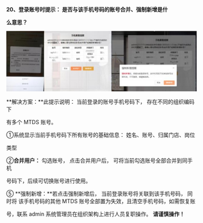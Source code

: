 <a name="bookmark19"></a>**20、登录账号时提示： 是否与该手机号码的账号合并、强制新增是什**

**么意思？**

![](Aspose.Words.6e696103-a96d-42f3-be82-30adf0fec166.042.jpeg)

**解决方案：**此提示说明： 当前登录的账号手机号码下，  存在不同的组织编码下

有多个 MTDS 账号。

①系统显示当前手机号码下所有账号的基础信息：  姓名、账号、归属门店、岗位


类型

②**合并用户：** 勾选账号，  点击合并用户后，  可将当前勾选账号全部合并到同手机

号码下，后续可切换账号进行使用。

⑤ **强制新增：**若点击强制新增后，  当前登录账号将关联到该手机号码，  同时将 该手机号码的其他 MTDS 账号全部置为失效，且清空手机号码，如需恢复账

号，联系 admin 系统管理员在组织架构上进行人员复职操作。  **请谨慎操作！**




